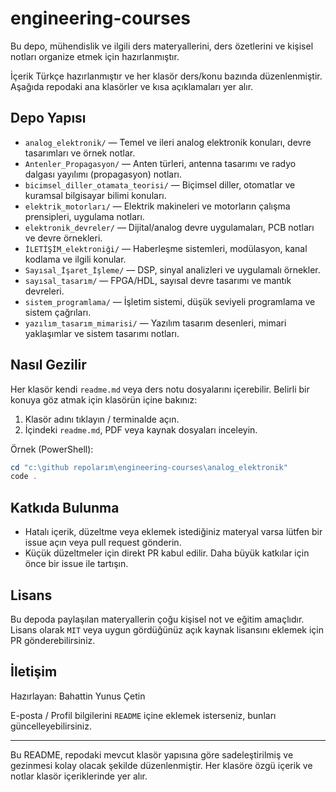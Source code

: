 # engineering-courses

Bu depo, mühendislik ve ilgili ders materyallerini, ders özetlerini ve kişisel notları organize etmek için hazırlanmıştır.

İçerik Türkçe hazırlanmıştır ve her klasör ders/konu bazında düzenlenmiştir. Aşağıda repodaki ana klasörler ve kısa açıklamaları yer alır.

## Depo Yapısı

- `analog_elektronik/` — Temel ve ileri analog elektronik konuları, devre tasarımları ve örnek notlar.
- `Antenler_Propagasyon/` — Anten türleri, antenna tasarımı ve radyo dalgası yayılımı (propagasyon) notları.
- `bicimsel_diller_otamata_teorisi/` — Biçimsel diller, otomatlar ve kuramsal bilgisayar bilimi konuları.
- `elektrik_motorları/` — Elektrik makineleri ve motorların çalışma prensipleri, uygulama notları.
- `elektronik_devreler/` — Dijital/analog devre uygulamaları, PCB notları ve devre örnekleri.
- `İLETİŞİM_elektroniği/` — Haberleşme sistemleri, modülasyon, kanal kodlama ve ilgili konular.
- `Sayısal_İşaret_İşleme/` — DSP, sinyal analizleri ve uygulamalı örnekler.
- `sayısal_tasarım/` — FPGA/HDL, sayısal devre tasarımı ve mantık devreleri.
- `sistem_programlama/` — İşletim sistemi, düşük seviyeli programlama ve sistem çağrıları.
- `yazılım_tasarım_mimarisi/` — Yazılım tasarım desenleri, mimari yaklaşımlar ve sistem tasarımı notları.

## Nasıl Gezilir

Her klasör kendi `readme.md` veya ders notu dosyalarını içerebilir. Belirli bir konuya göz atmak için klasörün içine bakınız:

1. Klasör adını tıklayın / terminalde açın.
2. İçindeki `readme.md`, PDF veya kaynak dosyaları inceleyin.

Örnek (PowerShell):

```powershell
cd "c:\github repolarım\engineering-courses\analog_elektronik"
code .
```

## Katkıda Bulunma

- Hatalı içerik, düzeltme veya eklemek istediğiniz materyal varsa lütfen bir issue açın veya pull request gönderin.
- Küçük düzeltmeler için direkt PR kabul edilir. Daha büyük katkılar için önce bir issue ile tartışın.

## Lisans

Bu depoda paylaşılan materyallerin çoğu kişisel not ve eğitim amaçlıdır. Lisans olarak `MIT` veya uygun gördüğünüz açık kaynak lisansını eklemek için PR gönderebilirsiniz.

## İletişim

Hazırlayan: Bahattin Yunus Çetin

E-posta / Profil bilgilerini `README` içine eklemek isterseniz, bunları güncelleyebilirsiniz.

---

Bu README, repodaki mevcut klasör yapısına göre sadeleştirilmiş ve gezinmesi kolay olacak şekilde düzenlenmiştir. Her klasöre özgü içerik ve notlar klasör içeriklerinde yer alır.
